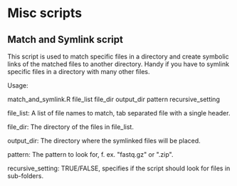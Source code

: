 # Misc scripts

## Match and Symlink script
This script is used to match specific files in a directory and create symbolic links of the matched files to another directory. Handy if you have to symlink specific files in a directory with many other files.

Usage:

match_and_symlink.R file_list file_dir output_dir pattern recursive_setting


file_list: A list of file names to match, tab separated file with a single header.

file_dir: The directory of the files in file_list.

output_dir: The directory where the symlinked files will be placed.

pattern: The pattern to look for, f. ex. "fastq.gz" or ".zip".

recursive_setting: TRUE/FALSE, specifies if the script should look for files in sub-folders.
